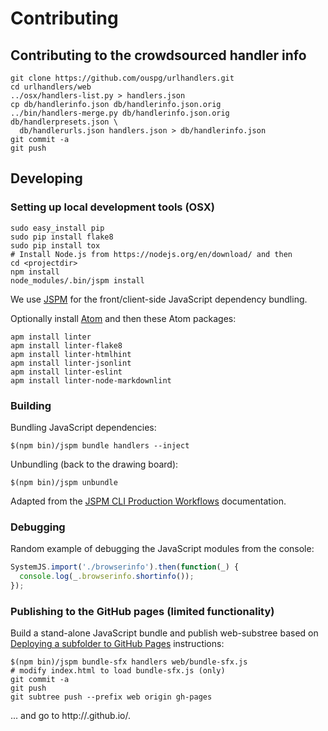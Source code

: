 # Contributing

## Contributing to the crowdsourced handler info

```shell
git clone https://github.com/ouspg/urlhandlers.git
cd urlhandlers/web
../osx/handlers-list.py > handlers.json
cp db/handlerinfo.json db/handlerinfo.json.orig
../bin/handlers-merge.py db/handlerinfo.json.orig db/handlerpresets.json \
  db/handlerurls.json handlers.json > db/handlerinfo.json
git commit -a
git push
```

## Developing

### Setting up local development tools (OSX)

```shell
sudo easy_install pip
sudo pip install flake8
sudo pip install tox
# Install Node.js from https://nodejs.org/en/download/ and then
cd <projectdir>
npm install
node_modules/.bin/jspm install
```

We use [JSPM](http://jspm.io/docs/getting-started.html) for the
front/client-side JavaScript dependency bundling.

Optionally install [Atom](http://atom.io) and then these Atom packages:

```shell
apm install linter
apm install linter-flake8
apm install linter-htmlhint
apm install linter-jsonlint
apm install linter-eslint
apm install linter-node-markdownlint
```

### Building

Bundling JavaScript dependencies:

```shell
$(npm bin)/jspm bundle handlers --inject
```

Unbundling (back to the drawing board):

```shell
$(npm bin)/jspm unbundle
```

Adapted from the [JSPM CLI Production Workflows](https://github.com/jspm/jspm-cli/blob/master/docs/production-workflows.md)
documentation.

### Debugging

Random example of debugging the JavaScript modules from the console:

```javascript
SystemJS.import('./browserinfo').then(function(_) {
  console.log(_.browserinfo.shortinfo());
});
```

### Publishing to the GitHub pages (limited functionality)

Build a stand-alone JavaScript bundle and publish web-substree based on
[Deploying a subfolder to GitHub Pages](https://gist.github.com/cobyism/4730490)
instructions:

```shell
$(npm bin)/jspm bundle-sfx handlers web/bundle-sfx.js
# modify index.html to load bundle-sfx.js (only)
git commit -a
git push
git subtree push --prefix web origin gh-pages
```

<!-- markdownlint-disable MD033 MD034 -->

... and go to http://<USERNAME>.github.io/<REPOSITORY>.

<!-- markdownlint-enable MD033 MD034-->
